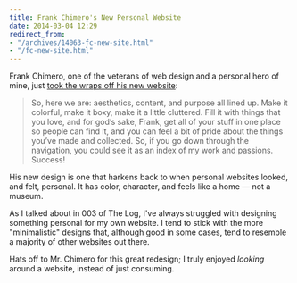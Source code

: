 ```yaml
---
title: Frank Chimero's New Personal Website
date: 2014-03-04 12:29
redirect_from:
- "/archives/14063-fc-new-site.html"
- "/fc-new-site.html"
---
```



Frank Chimero, one of the veterans of web design and a personal hero of mine, just [took the wraps off his new website](http://frankchimero.com/blog/make-it-homely/):

> So, here we are: aesthetics, content, and purpose all lined up. Make it colorful, make it boxy, make it a little cluttered. Fill it with things that you love, and for god’s sake, Frank, get all of your stuff in one place so people can find it, and you can feel a bit of pride about the things you’ve made and collected. So, if you go down through the navigation, you could see it as an index of my work and passions. Success!

His new design is one that harkens back to when personal websites looked, and felt, personal. It has color, character, and feels like a home &mdash; not a museum.

As I talked about in 003 of The Log, I've always struggled with designing something personal for my own website. I tend to stick with the more "minimalistic" designs that, although good in some cases, tend to resemble a majority of other websites out there.

Hats off to Mr. Chimero for this great redesign; I truly enjoyed _looking_ around a website, instead of just consuming.
